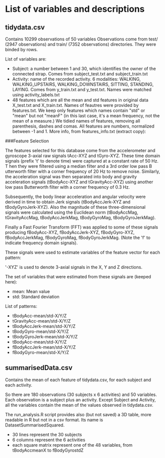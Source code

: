 # List of variables and descriptions

## tidydata.csv

Contains 10299 observations of 50 variables
Observations come from test/ (2947 observations) and train/ (7352 observations) directories. They were binded by rows.

List of variables are:

* Subject: a number between 1 and 30, which identifies the owner of the 
connected strap. Comes from subject_test.txt and subject_train.txt
* Activity: name of the recorded activity. 6 modalities: WALKING, 
WALKING_UPSTAIRS, WALKING_DOWNSTAIRS, SITTING, STANDING, LAYING. Comes from 
y_train.txt and y_test.txt. Names were matched using activity_labels.txt
* 48 features which are all the mean and std features in original data 
X_test.txt and X_train.txt. Names of feautres were provided by features.txt. We 
keep only features which names contain "std" or "mean" but not "meanF" (in this 
last case, it's a mean frequency, not the mean of a measure.) We tidied names of features, removing all parenthesis, dashes and comas. All features are numbers, normalized between -1 and 1. More info, from features_info.txt (extract copy):

###Feature Selection 

The features selected for this database come from the accelerometer and 
gyroscope 3-axial raw signals tAcc-XYZ and tGyro-XYZ. These time domain signals 
(prefix 't' to denote time) were captured at a constant rate of 50 Hz. T
hen they were filtered using a median filter and a 3rd order low pass B
utterworth filter with a corner frequency of 20 Hz to remove noise. 
Similarly, the acceleration signal was then separated into body and gravity 
acceleration signals (tBodyAcc-XYZ and tGravityAcc-XYZ) using another low pass 
Butterworth filter with a corner frequency of 0.3 Hz. 

Subsequently, the body linear acceleration and angular velocity were derived in 
time to obtain Jerk signals (tBodyAccJerk-XYZ and tBodyGyroJerk-XYZ). Also the 
magnitude of these three-dimensional signals were calculated using the Euclidean 
norm (tBodyAccMag, tGravityAccMag, tBodyAccJerkMag, tBodyGyroMag, 
tBodyGyroJerkMag). 

Finally a Fast Fourier Transform (FFT) was applied to some of these signals 
producing fBodyAcc-XYZ, fBodyAccJerk-XYZ, fBodyGyro-XYZ, fBodyAccJerkMag, 
fBodyGyroMag, fBodyGyroJerkMag. (Note the 'f' to indicate frequency domain 
signals). 

These signals were used to estimate variables of the feature vector for each 
pattern:  

'-XYZ' is used to denote 3-axial signals in the X, Y and Z directions.

The set of variables that were estimated from these signals are (keeped here): 
* mean: Mean value
* std: Standard deviation

List of patterns:

* tBodyAcc-mean/std-X/Y/Z
* tGravityAcc-mean/std-X/Y/Z
* tBodyAccJerk-mean/std-X/Y/Z
* tBodyGyro-mean/std-X/Y/Z
* tBodyGyroJerk-mean/std-X/Y/Z
* tBodyAcc-mean/std-X/Y/Z
* fBodyAccJerk-mean/std-X/Y/Z
* fBodyGyro-mean/std-X/Y/Z

## summarisedData.csv

Contains the mean of each feature of tidydata.csv, for each subject and each 
activity.

So there are 180 observations (30 subjects x 6 activities) and 50 variables. Each observation is a subject plus an activity. Except Subject and Activity, all the variables contain the mean of the values observed in tidydata.csv.

The run_analysis.R script provides also (but not saved) a 3D table, more readable in R but not in a csv format. Its name is DatasetSummarisedSquared. 

* 30 lines represent the 30 subjects
* 6 columns represent the 6 activities
* each square matrix represent one of the 48 variables, from tBodyAccmeanX to 
fBodyGyrostdZ


